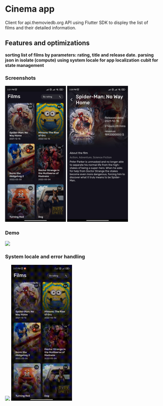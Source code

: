 # Cinema app
Client for api.themoviedb.org API using Flutter SDK to displey the list of films and their detailed information.

## Features and optimizations
**sorting list of films by parameters: rating, title and release date.**
**parsing json in isolate (compute)**
**using system locale for app localization**
**cubit for state management**

### Screenshots
<img src="https://github.com/diasnrg/cinema/blob/main/assets/images/film_cards.jpg" width="200">
<img src="https://github.com/diasnrg/cinema/blob/main/assets/images/film_details.jpg" width="200">

### Demo
<img src="https://github.com/diasnrg/cinema/blob/main/assets/gifs/demo.gif" width="200"/>

### System locale and error handling
<img src="https://github.com/diasnrg/cinema/blob/main/assets/gifs/demo_locale.gif" width="200">

<img src="https://github.com/diasnrg/cinema/blob/main/assets/gifs/demo_error.gif" width="200"/>